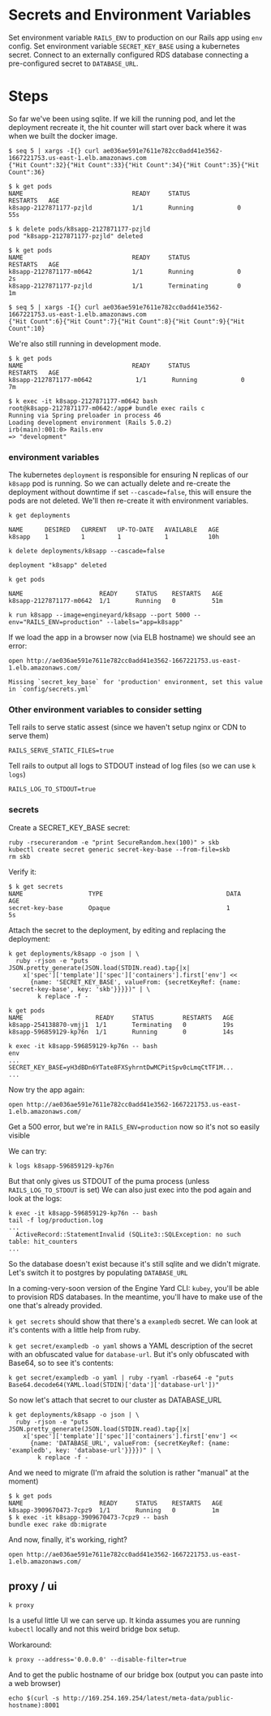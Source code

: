# Secrets and Environment Variables

Set environment variable `RAILS_ENV` to production on our Rails app using `env` config.
Set environment variable `SECRET_KEY_BASE` using a kubernetes secret.
Connect to an externally configured RDS database connecting a pre-configured secret to `DATABASE_URL`.

# Steps

So far we've been using sqlite. If we kill the running pod, and let the deployment recreate it, the hit counter will start over back where it was when we built the docker image.

    $ seq 5 | xargs -I{} curl ae036ae591e7611e782cc0add41e3562-1667221753.us-east-1.elb.amazonaws.com
    {"Hit Count":32}{"Hit Count":33}{"Hit Count":34}{"Hit Count":35}{"Hit Count":36}

    $ k get pods
    NAME                              READY     STATUS             RESTARTS   AGE
    k8sapp-2127871177-pzjld           1/1       Running            0          55s

    $ k delete pods/k8sapp-2127871177-pzjld
    pod "k8sapp-2127871177-pzjld" deleted

    $ k get pods
    NAME                              READY     STATUS             RESTARTS   AGE
    k8sapp-2127871177-m0642           1/1       Running            0          2s
    k8sapp-2127871177-pzjld           1/1       Terminating        0          1m

    $ seq 5 | xargs -I{} curl ae036ae591e7611e782cc0add41e3562-1667221753.us-east-1.elb.amazonaws.com
    {"Hit Count":6}{"Hit Count":7}{"Hit Count":8}{"Hit Count":9}{"Hit Count":10}

We're also still running in development mode.

    $ k get pods
    NAME                              READY     STATUS             RESTARTS   AGE
    k8sapp-2127871177-m0642            1/1       Running            0          7m

    $ k exec -it k8sapp-2127871177-m0642 bash
    root@k8sapp-2127871177-m0642:/app# bundle exec rails c
    Running via Spring preloader in process 46
    Loading development environment (Rails 5.0.2)
    irb(main):001:0> Rails.env
    => "development"

### environment variables

The kubernetes `deployment` is responsible for ensuring N replicas of our `k8sapp` pod is running. So we can actually delete and re-create the deployment without downtime if set `--cascade=false`, this will ensure the pods are not deleted.  We'll then re-create it with environment variables.

    k get deployments

    NAME      DESIRED   CURRENT   UP-TO-DATE   AVAILABLE   AGE
    k8sapp    1         1         1            1           10h

    k delete deployments/k8sapp --cascade=false

    deployment "k8sapp" deleted

    k get pods

    NAME                     READY     STATUS    RESTARTS   AGE
    k8sapp-2127871177-m0642  1/1       Running   0          51m

    k run k8sapp --image=engineyard/k8sapp --port 5000 --env="RAILS_ENV=production" --labels="app=k8sapp"

If we load the app in a browser now (via ELB hostname) we should see an error:

    open http://ae036ae591e7611e782cc0add41e3562-1667221753.us-east-1.elb.amazonaws.com/

    Missing `secret_key_base` for 'production' environment, set this value in `config/secrets.yml`

### Other environment variables to consider setting

Tell rails to serve static assest (since we haven't setup nginx or CDN to serve them)

    RAILS_SERVE_STATIC_FILES=true

Tell rails to output all logs to STDOUT instead of log files (so we can use `k logs`)

    RAILS_LOG_TO_STDOUT=true

### secrets

Create a SECRET_KEY_BASE secret:

    ruby -rsecurerandom -e "print SecureRandom.hex(100)" > skb
    kubectl create secret generic secret-key-base --from-file=skb
    rm skb

Verify it:

    $ k get secrets
    NAME                  TYPE                                  DATA      AGE
    secret-key-base       Opaque                                1         5s

Attach the secret to the deployment, by editing and replacing the deployment:

    k get deployments/k8sapp -o json | \
      ruby -rjson -e "puts JSON.pretty_generate(JSON.load(STDIN.read).tap{|x|
        x['spec']['template']['spec']['containers'].first['env'] <<
          {name: 'SECRET_KEY_BASE', valueFrom: {secretKeyRef: {name: 'secret-key-base', key: 'skb'}}}})" | \
            k replace -f -

    k get pods
    NAME                    READY     STATUS        RESTARTS   AGE
    k8sapp-254138870-vmjj1  1/1       Terminating   0          19s
    k8sapp-596859129-kp76n  1/1       Running       0          14s

    k exec -it k8sapp-596859129-kp76n -- bash
    env
    ...
    SECRET_KEY_BASE=yH3dBDn6YTate8FXSyhrntDwMCPitSpv0cLmqCtTF1M...
    ...

Now try the app again:

    open http://ae036ae591e7611e782cc0add41e3562-1667221753.us-east-1.elb.amazonaws.com/

Get a 500 error, but we're in `RAILS_ENV=production` now so it's not so easily visible

We can try:

    k logs k8sapp-596859129-kp76n

But that only gives us STDOUT of the puma process (unless `RAILS_LOG_TO_STDOUT` is set)
We can also just exec into the pod again and look at the logs:

    k exec -it k8sapp-596859129-kp76n -- bash
    tail -f log/production.log
    ...
      ActiveRecord::StatementInvalid (SQLite3::SQLException: no such table: hit_counters
    ...

So the database doesn't exist because it's still sqlite and we didn't migrate. Let's switch it to postgres by populating `DATABASE_URL`

In a coming-very-soon version of the Engine Yard CLI: `kubey`, you'll be able to provision RDS databases. In the meantime, you'll have to make use of the one that's already provided.

`k get secrets` should show that there's a `exampledb` secret. We can look at it's contents with a little help from ruby.

`k get secret/exampledb -o yaml` shows a YAML description of the secret with an obfuscated value for `database-url`. But it's only obfuscated with Base64, so to see it's contents:

    k get secret/exampledb -o yaml | ruby -ryaml -rbase64 -e "puts Base64.decode64(YAML.load(STDIN)['data']['database-url'])"

So now let's attach that secret to our cluster as DATABASE_URL

    k get deployments/k8sapp -o json | \
      ruby -rjson -e "puts JSON.pretty_generate(JSON.load(STDIN.read).tap{|x|
        x['spec']['template']['spec']['containers'].first['env'] <<
          {name: 'DATABASE_URL', valueFrom: {secretKeyRef: {name: 'exampledb', key: 'database-url'}}}})" | \
            k replace -f -

And we need to migrate (I'm afraid the solution is rather "manual" at the moment)

    $ k get pods
    NAME                     READY     STATUS    RESTARTS   AGE
    k8sapp-3909670473-7cpz9  1/1       Running   0          1m
    $ k exec -it k8sapp-3909670473-7cpz9 -- bash
    bundle exec rake db:migrate

And now, finally, it's working, right?

    open http://ae036ae591e7611e782cc0add41e3562-1667221753.us-east-1.elb.amazonaws.com/

## proxy / ui

    k proxy

Is a useful little UI we can serve up. It kinda assumes you are running `kubectl` locally and not this weird bridge box setup.

Workaround:

    k proxy --address='0.0.0.0' --disable-filter=true

And to get the public hostname of our bridge box (output you can paste into a web browser)

    echo $(curl -s http://169.254.169.254/latest/meta-data/public-hostname):8001
